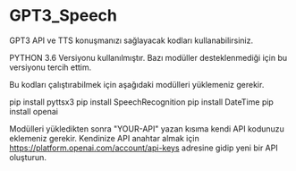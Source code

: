 # GPT3_Speech
GPT3 API ve TTS konuşmanızı sağlayacak kodları kullanabilirsiniz.

PYTHON 3.6 Versiyonu kullanılmıştır. Bazı modüller desteklenmediği için bu versiyonu tercih ettim.

Bu kodları çalıştırabilmek için aşağıdaki modülleri yüklemeniz gerekir.

pip install pyttsx3
pip install SpeechRecognition
pip install DateTime
pip install openai

Modülleri yükledikten sonra "YOUR-API" yazan kısıma kendi API kodunuzu eklemeniz gerekir.
Kendinize API anahtar almak için https://platform.openai.com/account/api-keys adresine gidip yeni bir API oluşturun.
